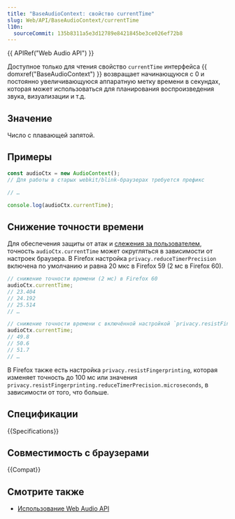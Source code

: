 ```yaml
---
title: "BaseAudioContext: свойство currentTime"
slug: Web/API/BaseAudioContext/currentTime
l10n:
  sourceCommit: 135b8311a5e3d12789e8421845be3ce026ef72b8
---
```


{{ APIRef("Web Audio API") }}

Доступное только для чтения свойство `currentTime` интерфейса {{ domxref("BaseAudioContext") }} возвращает начинающуюся с 0 и постоянно увеличивающуюся аппаратную метку времени в секундах, которая может использоваться для планирования воспроизведения звука, визуализации и т.д.

## Значение

Число с плавающей запятой.

## Примеры

```js
const audioCtx = new AudioContext();
// Для работы в старых webkit/blink-браузерах требуется префикс

// …

console.log(audioCtx.currentTime);
```

## Снижение точности времени

Для обеспечения защиты от атак и [слежения за пользователем](/ru/docs/Glossary/Fingerprinting), точность
`audioCtx.currentTime` может округляться в зависимости от настроек браузера.
В Firefox настройка `privacy.reduceTimerPrecision` включена по умолчанию и равна 20 мкс в Firefox 59 (2 мс в Firefox 60).

```js
// снижение точности времени (2 мс) в Firefox 60
audioCtx.currentTime;
// 23.404
// 24.192
// 25.514
// …

// снижение точности времени с включённой настройкой `privacy.resistFingerprinting`
audioCtx.currentTime;
// 49.8
// 50.6
// 51.7
// …
```

В Firefox также есть настройка `privacy.resistFingerprinting`, которая изменяет точность до 100 мс или значения `privacy.resistFingerprinting.reduceTimerPrecision.microseconds`, в зависимости от того, что больше.

## Спецификации

{{Specifications}}

## Совместимость с браузерами

{{Compat}}

## Смотрите также

- [Использование Web Audio API](/ru/docs/Web/API/Web_Audio_API/Using_Web_Audio_API)
